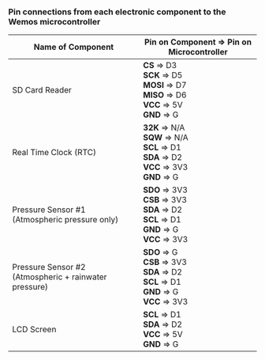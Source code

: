 ### Pin connections from each electronic component to the Wemos microcontroller

| Name of Component | Pin on Component => Pin on Microcontroller |
| --- | --- |
| SD Card Reader | <b>CS</b> => D3 <br> <b>SCK</b> => D5 <br> <b>MOSI</b> => D7 <br> <b>MISO</b> => D6 <br> <b>VCC</b> => 5V <br> <b>GND</b> => G|
| Real Time Clock (RTC) | <b>32K</b> => N/A <br> <b>SQW</b> => N/A <br> <b>SCL</b> => D1 <br> <b>SDA</b> => D2 <br> <b>VCC</b> => 3V3 <br> <b>GND</b> => G |
| Pressure Sensor #1 (Atmospheric pressure only)| <b>SDO</b> => 3V3 <br> <b>CSB</b> => 3V3 <br> <b>SDA</b> => D2 <br> <b>SCL</b> => D1 <br> <b>GND</b> => G <br> <b>VCC</b> => 3V3 |
| Pressure Sensor #2 (Atmospheric + rainwater pressure) | <b>SDO</b> => G <br> <b>CSB</b> => 3V3 <br> <b>SDA</b> => D2 <br> <b>SCL</b> => D1 <br> <b>GND</b> => G <br> <b>VCC</b> => 3V3 |
| LCD Screen | <b>SCL</b> => D1 <br> <b>SDA</b> => D2 <br> <b>VCC</b> => 5V <br> <b>GND</b> => G |
